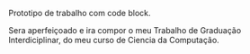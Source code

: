 Prototipo de trabalho com code block.

Sera aperfeiçoado e ira compor o meu Trabalho de Graduação Interdiciplinar, do meu curso de Ciencia da Computação.
